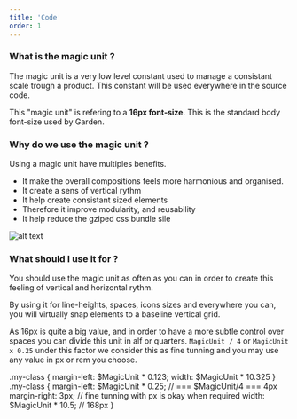 ```yaml
---
title: 'Code'
order: 1
---
```


### What is the magic unit ?

The magic unit is a very low level constant used to manage a consistant scale trough a product.
This constant will be used everywhere in the source code.

This "magic unit" is refering to a **16px font-size**. This is the standard body font-size used by Garden.

### Why do we use the magic unit ?

Using a magic unit have multiples benefits.

- It make the overall compositions feels more harmonious and organised.
- It create a sens of vertical rythm
- It help create consistant sized elements
- Therefore it improve modularity, and reusability
- It help reduce the gziped css bundle sile

![alt text](magicunit.png)

### What should I use it for ?

You should use the magic unit as often as you can in order to create this feeling of vertical and horizontal rythm.

By using it for line-heights, spaces, icons sizes and everywhere you can, you will virtually snap elements to a baseline vertical grid.

As 16px is quite a big value, and in order to have a more subtle control over spaces you can divide this unit in alf or quarters. `MagicUnit / 4` or `MagicUnit x 0.25`
under this factor we consider this as fine tunning and you may use any value in px or rem you choose.

<hint type="dont" content-type="css" title="Do not use less than 0.25 Magic Unit increments">
.my-class {
  margin-left: $MagicUnit * 0.123;
  width: $MagicUnit * 10.325
}
</hint>

<hint type="do" content-type="css" title="You can still use px for fine-tunning">
.my-class {
  margin-left: $MagicUnit * 0.25; // === $MagicUnit/4 === 4px
  margin-right: 3px; // fine tunning with px is okay when required
  width: $MagicUnit * 10.5; // 168px
}
</hint>
